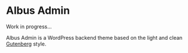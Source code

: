 # Albus Admin
Work in progress... 

Albus Admin is a WordPress backend theme based on the light and clean [Gutenberg](https://wordpress.org/gutenberg/) style.
